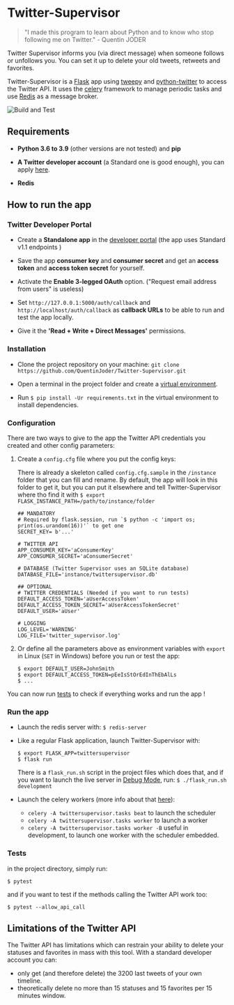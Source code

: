 # Twitter-Supervisor
> "I made this program to learn about Python and to know who stop following me on Twitter." - Quentin JODER 

Twitter Supervisor informs you (via direct message) when someone follows or unfollows you. You can set it up to delete
your old tweets, retweets and favorites.

Twitter-Supervisor is a [Flask](https://flask.palletsprojects.com/) app using [tweepy](https://www.tweepy.org/) and 
[python-twitter](https://python-twitter.readthedocs.io/en/latest/) to access the Twitter API. It uses the [celery](https://docs.celeryproject.org/en/stable/index.html)
framework to manage periodic tasks and use [Redis](https://redis.io/) as a message broker.

![Build and Test](https://github.com/QuentinJoder/Twitter-Supervisor/workflows/build-and-test/badge.svg?branch=master)

## Requirements
* **Python 3.6 to 3.9** (other versions are not tested) and **pip**

* **A Twitter developer account** (a Standard one is good enough), you can apply [here](https://developer.twitter.com/en/apply-for-access).

* **Redis**

## How to run the app

### Twitter Developer Portal
* Create a **Standalone app** in the [developer portal](https://developer.twitter.com/en/portal/projects-and-apps)
(the app uses Standard v1.1 endpoints )

* Save the app **consumer key** and **consumer secret** and get an **access token** and **access token secret** for yourself.

* Activate the **Enable 3-legged OAuth** option. ("Request email address from users" is useless)

* Set `http://127.0.0.1:5000/auth/callback` and `http://localhost/auth/callback` as **callback URLs** to be able to run and test the app locally.

* Give it the **'Read + Write + Direct Messages'** permissions. 

### Installation
* Clone the project repository on your machine: `git clone https://github.com/QuentinJoder/Twitter-Supervisor.git`

* Open a terminal in the project folder and create a [virtual environment](https://flask.palletsprojects.com/en/1.1.x/installation/#virtual-environments).

* Run `$ pip install -Ur requirements.txt` in the virtual environment to install dependencies.

### Configuration
There are two ways to give to the app the Twitter API credentials you created and other config parameters:

1) Create a `config.cfg` file where you put the config keys:

    There is already a skeleton called `config.cfg.sample` in the `/instance` folder that you can fill and rename.
    By default, the app will look in this folder to get it, but you can put it elsewhere and tell Twitter-Supervisor
    where tho find it with `$ export FLASK_INSTANCE_PATH=/path/to/instance/folder`

    ```properties
    ## MANDATORY
    # Required by flask.session, run `$ python -c 'import os; print(os.urandom(16))'` to get one
    SECRET_KEY= b'...'
    
    # TWITTER API
    APP_CONSUMER_KEY='aConsumerKey'
    APP_CONSUMER_SECRET='aConsumerSecret'
    
    # DATABASE (Twitter Supervisor uses an SQLite database)
    DATABASE_FILE='instance/twittersupervisor.db'
    
    ## OPTIONAL
    # TWITTER CREDENTIALS (Needed if you want to run tests)
    DEFAULT_ACCESS_TOKEN='aUserAccessToken'
    DEFAULT_ACCESS_TOKEN_SECRET='aUserAccessTokenSecret'
    DEFAULT_USER='aUser'
    
    # LOGGING
    LOG_LEVEL='WARNING'
    LOG_FILE='twitter_supervisor.log'
    ```
  
2) Or define all the parameters above as environment variables with `export` in Linux (`SET` in Windows) before you run
or test the app:

    ```shell script
    $ export DEFAULT_USER=JohnSmith
    $ export DEFAULT_ACCESS_TOKEN=pEeIsStOrEdInThEbAlLs
    $ ...
    ```

You can now run [tests](#Tests) to check if everything works and run the app !

### Run the app
* Launch the redis server with: `$ redis-server`

* Like a regular Flask application, launch Twitter-Supervisor with:
    ```shell script
    $ export FLASK_APP=twittersupervisor
    $ flask run
    ```
    There is a `flask_run.sh` script in the project files which does that, and if you want to launch the live server in
    [Debug Mode](https://flask.palletsprojects.com/en/1.1.x/quickstart/#debug-mode), run: `$ ./flask_run.sh development`
    
*  Launch the celery workers (more info about that [here](https://docs.celeryproject.org/en/stable/userguide/periodic-tasks.html#starting-the-scheduler)):
    - `celery -A twittersupervisor.tasks beat` to launch the scheduler
    - `celery -A twittersupervisor.tasks worker` to launch a worker
    - `celery -A twittersupervisor.tasks worker -B` useful in development, to launch one worker with the scheduler embedded.

### Tests
in the project directory, simply run: 
```shell script
$ pytest
``` 
and if you want to test if the methods calling the Twitter API work too:
```shell script
$ pytest --allow_api_call
```

## Limitations of the Twitter API
The Twitter API has limitations which can restrain your ability to delete your statuses and favorites in 
mass with this tool. With a standard developer account you can:

- only get (and therefore delete) the 3200 last tweets of your own timeline.
- theoretically delete no more than 15 statuses and 15 favorites per 15 minutes window.
